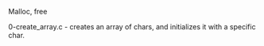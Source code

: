 Malloc, free


0-create_array.c - creates an array of chars, and initializes it with a specific char.

